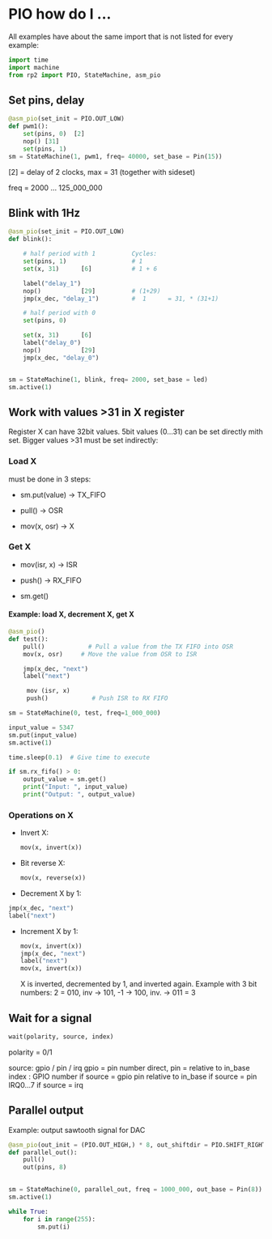 # PIO how do I ...

All examples have about the same import that is not listed for every example:

```python
import time
import machine
from rp2 import PIO, StateMachine, asm_pio
```

## Set pins, delay

```python
@asm_pio(set_init = PIO.OUT_LOW)
def pwm1():
    set(pins, 0)  [2]
    nop() [31]
    set(pins, 1)
sm = StateMachine(1, pwm1, freq= 40000, set_base = Pin(15))
```

[2] = delay of 2 clocks, max = 31 (together with sideset)

freq = 2000 ... 125_000_000

## Blink with 1Hz

```python
@asm_pio(set_init = PIO.OUT_LOW)
def blink():

    # half period with 1          Cycles:
    set(pins, 1)                  # 1 
    set(x, 31)      [6]           # 1 + 6

    label("delay_1")
    nop()           [29]          # (1+29) 
    jmp(x_dec, "delay_1")         #  1      = 31, * (31+1)

    # half period with 0
    set(pins, 0)

    set(x, 31)      [6]
    label("delay_0")
    nop()           [29]
    jmp(x_dec, "delay_0")


sm = StateMachine(1, blink, freq= 2000, set_base = led)
sm.active(1)
```

## Work with values >31 in X register

Register X can have 32bit values. 
5bit values (0...31) can be set directly mith set.
Bigger values >31 must be set indirectly:

### Load X

must be done in 3 steps:

- sm.put(value)    -> TX_FIFO

- pull()                   -> OSR

- mov(x, osr)       -> X

### Get X

- mov(isr, x)           -> ISR

- push()                   -> RX_FIFO

- sm.get()

#### Example: load X, decrement X, get X

```python
@asm_pio()
def test():
    pull()            # Pull a value from the TX FIFO into OSR
    mov(x, osr)     # Move the value from OSR to ISR

    jmp(x_dec, "next")
    label("next")

     mov (isr, x)
     push()            # Push ISR to RX FIFO

sm = StateMachine(0, test, freq=1_000_000)

input_value = 5347
sm.put(input_value)
sm.active(1)

time.sleep(0.1)  # Give time to execute

if sm.rx_fifo() > 0:
    output_value = sm.get()
    print("Input: ", input_value)
    print("Output: ", output_value)
```

### Operations on X

- Invert X:
  
  ```python
  mov(x, invert(x))
  ```

- Bit reverse X:
  
  ```python
  mov(x, reverse(x))
  ```

- Decrement X by 1:

```python
jmp(x_dec, "next")
label("next")
```

- Increment X by 1:
  
  ```python
  mov(x, invert(x))
  jmp(x_dec, "next")
  label("next")
  mov(x, invert(x))
  ```
  
  X is inverted, decremented by 1, and inverted again.
  Example with 3 bit numbers:
  2 = 010, inv -> 101, -1 -> 100, inv. -> 011 = 3

## Wait for a signal

```python
wait(polarity, source, index)
```

polarity = 0/1

source: gpio / pin / irq
gpio = pin number direct, pin = relative to in_base
index :
    GPIO number if source = gpio
    pin relative to in_base if source = pin
    IRQ0...7 if source = irq



## Parallel output

Example: output sawtooth signal for DAC

```python
@asm_pio(out_init = (PIO.OUT_HIGH,) * 8, out_shiftdir = PIO.SHIFT_RIGHT)
def parallel_out():
    pull()
    out(pins, 8)
    

sm = StateMachine(0, parallel_out, freq = 1000_000, out_base = Pin(8))
sm.active(1)

while True:
    for i in range(255):
        sm.put(i)
```
